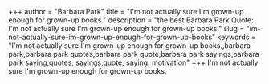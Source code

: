 +++
author = "Barbara Park"
title = "I'm not actually sure I'm grown-up enough for grown-up books."
description = "the best Barbara Park Quote: I'm not actually sure I'm grown-up enough for grown-up books."
slug = "im-not-actually-sure-im-grown-up-enough-for-grown-up-books"
keywords = "I'm not actually sure I'm grown-up enough for grown-up books.,barbara park,barbara park quotes,barbara park quote,barbara park sayings,barbara park saying,quotes, sayings,quote, saying, motivation"
+++
I'm not actually sure I'm grown-up enough for grown-up books.
